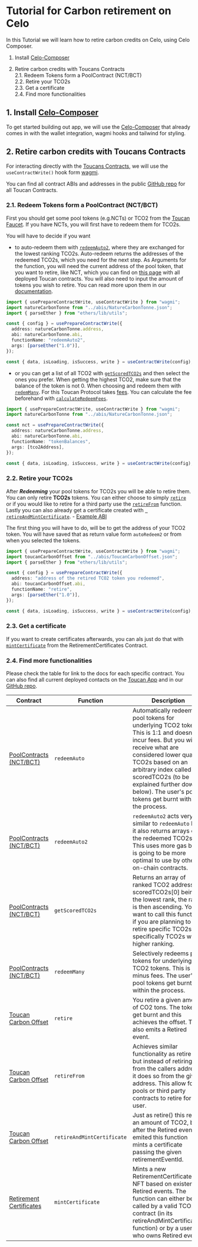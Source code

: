 # Tutorial for Carbon retirement on Celo

In this Tutorial we will learn how to retire carbon credits on Celo, using Celo Composer.

1. Install [Celo-Composer](https://docs.celo.org/blog/2022/02/21/introduction-to-celo-progressive-dappstarter)

2. Retire carbon credits with Toucans Contracts  
   2.1. Redeem Tokens form a PoolContract (NCT/BCT)  
   2.2. Retire your TCO2s  
   2.3. Get a certificate  
   2.4. Find more functionalities

## 1. Install [Celo-Composer](https://docs.celo.org/blog/2022/02/21/introduction-to-celo-progressive-dappstarter)

To get started building out app, we will use the [Celo-Composer](https://docs.celo.org/blog/2022/02/21/introduction-to-celo-progressive-dappstarter) that already comes in with the wallet integration, wagmi hooks and tailwind for styling.

## 2. Retire carbon credits with Toucans Contracts

For interacting directly with the [Toucans Contracts](https://app.toucan.earth/contracts), we will use the `useContractWrite()` hook form [wagmi](https://wagmi.sh/react/hooks/useContractWrite).

You can find all contract ABIs and addresses in the public [GitHub repo](https://github.com/ToucanProtocol/contracts/tree/main/artifacts) for all Toucan Contracts.

### 2.1. Redeem Tokens form a PoolContract (NCT/BCT)

First you should get some pool tokens (e.g.NCTs) or TCO2 from the [Toucan Faucet](https://faucet.toucan.earth/). If you have NCTs, you will first have to redeem them for TCO2s.

You will have to decide if you want

- to auto-redeem them with [`redeemAuto2`](https://docs.toucan.earth/toucan/dev-resources/smart-contracts/pool-contracts#redeemauto2), where they are exchanged for the lowest ranking TCO2s. Auto-redeem returns the addresses of the redeemed TCO2s, which you need for the next step. As Arguments for the function, you will need the current address of the pool token, that you want to retire, like NCT, which you can find on [this page](https://app.toucan.earth/contracts) with all deployed Toucan contracts. You will also need to input the amount of tokens you wish to retire. You can read more upon them in our [documentation](https://docs.toucan.earth/toucan/dev-resources/smart-contracts/pool-contracts).

```typescript
import { usePrepareContractWrite, useContractWrite } from "wagmi";
import natureCarbonTonne from "../abis/NatureCarbonTonne.json";
import { parseEther } from "ethers/lib/utils";

const { config } = usePrepareContractWrite({
  address: natureCarbonTonne.address,
  abi: natureCarbonTonne.abi,
  functionName: "redeemAuto2",
  args: [parseEther("1.0")],
});

const { data, isLoading, isSuccess, write } = useContractWrite(config);
```

- or you can get a list of all TCO2 with [`getScoredTCO2s`](https://docs.toucan.earth/toucan/dev-resources/smart-contracts/pool-contracts#getscoredtco2s) and then select the ones you prefer. When getting the highest TCO2, make sure that the balance of the token is not 0. When choosing and redeem them with [`redemMany`](https://docs.toucan.earth/toucan/dev-resources/smart-contracts/pool-contracts#redeemmany). For this Toucan Protocol takes [fees](https://docs.toucan.earth/toucan/pool/protocol-fees). You can calculate the fee beforehand with [`calculateRedeemFees`](https://docs.toucan.earth/toucan/dev-resources/smart-contracts/pool-contracts#calculateredeemfees).

```typescript
import { usePrepareContractWrite, useContractWrite } from "wagmi";
import natureCarbonTonne from "../abis/NatureCarbonTonne.json";

const nct = usePrepareContractWrite({
  address: natureCarbonTonne.address,
  abi: natureCarbonTonne.abi,
  functionName: "tokenBalances",
  args: [tco2Address],
});

const { data, isLoading, isSuccess, write } = useContractWrite(config);
```

### 2.2. Retire your TCO2s

After **_Redeeming_** your pool tokens for TCO2s you will be able to retire them. You can only retire **TCO2s** tokens. You can either choose to simply [`retire`](https://docs.toucan.earth/toucan/dev-resources/smart-contracts/tco2#retire) or if you would like to retire for a third party use the [`retireFrom`](https://docs.toucan.earth/toucan/dev-resources/smart-contracts/tco2#retirefrom) function. Lastly you can also already get a certificate created with [` retireAndMintCertificate`](https://docs.toucan.earth/toucan/dev-resources/smart-contracts/tco2#retireandmintcertificate). - [Example ABI](https://github.com/ToucanProtocol/contracts/blob/main/artifacts/staging/celo-alfajores/ToucanCarbonOffsets.json)

The first thing you will have to do, will be to get the address of your TCO2 token. You will have saved that as return value form `autoRedeem2` or from when you selected the tokens.

```typescript
import { usePrepareContractWrite, useContractWrite } from "wagmi";
import toucanCarbonOffset from "../abis/ToucanCarbonOffset.json";
import { parseEther } from "ethers/lib/utils";

const { config } = usePrepareContractWrite({
  address: "address of the retired TCO2 token you redeemed",
  abi: toucanCarbonOffset.abi,
  functionName: "retire",
  args: [parseEther("1.0")],
});

const { data, isLoading, isSuccess, write } = useContractWrite(config);
```

### 2.3. Get a certificate

If you want to create certificates afterwards, you can als just do that with [`mintCertificate`](https://docs.toucan.earth/toucan/dev-resources/smart-contracts/retirement-certificates#mintcertificate) from the RetirementCertificates Contract.

### 2.4. Find more functionalities

Please check the table for link to the docs for each specific contract. You can also find all current deployed contacts on the [Toucan App](https://app.toucan.earth/contracts) and in our [GitHub repo](https://github.com/ToucanProtocol/contracts/tree/main/artifacts).

| Contract                                                                                                          | Function                   | Description                                                                                                                                                                                                                                                                                              |
| ----------------------------------------------------------------------------------------------------------------- | -------------------------- | -------------------------------------------------------------------------------------------------------------------------------------------------------------------------------------------------------------------------------------------------------------------------------------------------------- |
| [PoolContracts (NCT/BCT)](https://docs.toucan.earth/toucan/dev-resources/smart-contracts/pool-contracts)          | `redeemAuto`               | Automatically redeems pool tokens for underlying TCO2 tokens. This is 1:1 and doesn't incur fees. But you will receive what are considered lower quality TCO2s based on an arbitrary index called scoredTCO2s (to be explained further down below). The user's pool tokens get burnt within the process. |
| [PoolContracts (NCT/BCT)](https://docs.toucan.earth/toucan/dev-resources/smart-contracts/pool-contracts)          | `redeemAuto2`              | `redeemAuto2` acts very similar to `redeemAuto` but it also returns arrays of the redeemed TCO2s. This uses more gas but it is going to be more optimal to use by other on-chain contracts.                                                                                                              |
| [PoolContracts (NCT/BCT)](https://docs.toucan.earth/toucan/dev-resources/smart-contracts/pool-contracts)          | `getScoredTCO2s`           | Returns an array of ranked TCO2 addresses. scoredTCO2s[0] being the lowest rank, the rank is then ascending. You want to call this function if you are planning to retire specific TCO2s. Or specifically TCO2s with a higher ranking.                                                                   |
| [PoolContracts (NCT/BCT)](https://docs.toucan.earth/toucan/dev-resources/smart-contracts/pool-contracts)          | `redeemMany`               | Selectively redeems pool tokens for underlying TCO2 tokens. This is 1:1 minus fees. The user's pool tokens get burnt within the process.                                                                                                                                                                 |
| [Toucan Carbon Offset](https://docs.toucan.earth/toucan/dev-resources/smart-contracts/tco2)                       | `retire`                   | You retire a given amount of CO2 tons. The tokens get burnt and this achieves the offset. This also emits a Retired event.                                                                                                                                                                               |
| [Toucan Carbon Offset](https://docs.toucan.earth/toucan/dev-resources/smart-contracts/tco2)                       | `retireFrom`               | Achieves similar functionality as retire(), but instead of retiring from the callers address, it does so from the given address. This allow for pools or third party contracts to retire for the user.                                                                                                   |
| [Toucan Carbon Offset](https://docs.toucan.earth/toucan/dev-resources/smart-contracts/tco2)                       | `retireAndMintCertificate` | Just as retire() this retires an amount of TCO2, but after the Retired event is emited this function mints a certificate passing the given retirementEventId.                                                                                                                                            |
| [Retirement Certificates](https://docs.toucan.earth/toucan/dev-resources/smart-contracts/retirement-certificates) | `mintCertificate`          | Mints a new RetirementCertificates NFT based on existent Retired events. The function can either be called by a valid TCO2 contract (in its retireAndMintCertificate() function) or by a user who owns Retired events.                                                                                   |
